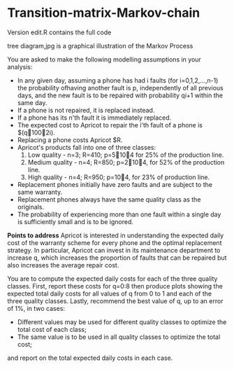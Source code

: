 # Transition-matrix-Markov-chain

Version edit.R contains the full code

tree diagram,jpg is a graphical illustration of the Markov Process

You are asked to make the following modelling assumptions in your analysis:
  - In any given day, assuming a phone has had i faults (for i=0,1,2,...,n-1) the probability ofhaving another fault is p, independently of all previous days, and the new fault is to be repaired with probability qi+1 within the same day.
  - If a phone is not repaired, it is replaced instead.
  - If a phone has its n'th fault it is immediately replaced.
  - The expected cost to Apricot to repair the i'th fault of a phone is $(q1002i).
  - Replacing a phone costs Apricot $R.
  - Apricot's products fall into one of three classes:
      1. Low quality - n=3; R=410; p=510􀀀4 for 25% of the production line.
      2. Medium quality - n=4; R=850; p=210􀀀4, for 52% of the production line.
      3. High quality - n=4; R=950; p=10􀀀4, for 23% of production line.
  - Replacement phones initially have zero faults and are subject to the same warranty.
  - Replacement phones always have the same quality class as the originals.
  - The probability of experiencing more than one fault within a single day is sufficiently small and is to be ignored.

**Points to address**
Apricot is interested in understanding the expected daily cost of the warranty scheme for every phone and the optimal replacement strategy. In particular, Apricot can invest in its maintenance department to increase q, which increases the proportion of faults that can be repaired but also increases the average repair cost.

You are to compute the expected daily costs for each of the three quality classes. First, report these costs for q=0:8 then produce plots showing the expected total daily costs for all values of q from 0 to 1 and each of the three quality classes. Lastly, recommend the best value of q, up to an error of 1%, in two cases:

- Different values may be used for different quality classes to optimize the total cost of each class;
- The same value is to be used in all quality classes to optimize the total cost;

and report on the total expected daily costs in each case.
